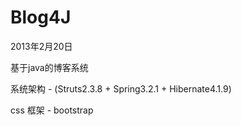 Blog4J
======

2013年2月20日

基于java的博客系统

系统架构  - (Struts2.3.8 + Spring3.2.1 + Hibernate4.1.9)

css 框架 - bootstrap

